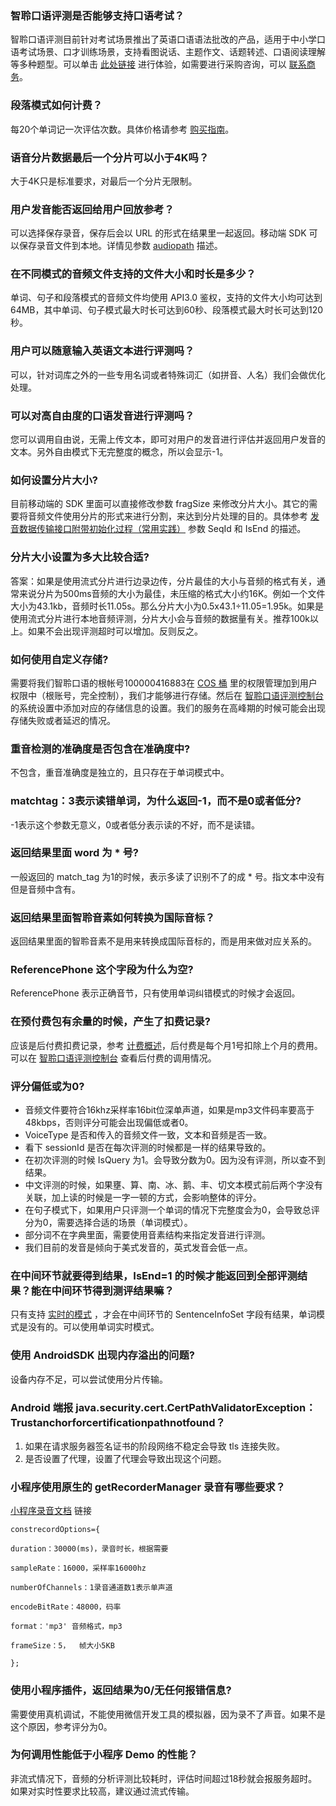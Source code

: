 ### 智聆口语评测是否能够支持口语考试？
智聆口语评测目前针对考试场景推出了英语口语语法批改的产品，适用于中小学口语考试场景、口才训练场景，支持看图说话、主题作文、话题转述、口语阅读理解等多种题型。可以单击 [此处链接](https://oral.qcloud.com/oral-grammar-correction/grammar/experience#answers)  进行体验，如需要进行采购咨询，可以 [联系商务](https://wpa1.qq.com/YYQnMZ2L?_type=wpa&qidian=true)。


### 段落模式如何计费？
每20个单词记一次评估次数。具体价格请参考 [购买指南](https://cloud.tencent.com/document/product/884/19329)。

### 语音分片数据最后一个分片可以小于4K吗？
大于4K只是标准要求，对最后一个分片无限制。

### 用户发音能否返回给用户回放参考？
可以选择保存录音，保存后会以 URL 的形式在结果里一起返回。移动端 SDK 可以保存录音文件到本地。详情见参数 [audiopath](https://cloud.tencent.com/document/product/884/31870) 描述。

### 在不同模式的音频文件支持的文件大小和时长是多少？
单词、句子和段落模式的音频文件均使用 API3.0 鉴权，支持的文件大小均可达到64MB，其中单词、句子模式最大时长可达到60秒、段落模式最大时长可达到120秒。

### 用户可以随意输入英语文本进行评测吗？
可以，针对词库之外的一些专用名词或者特殊词汇（如拼音、人名）我们会做优化处理。

### 可以对高自由度的口语发音进行评测吗？
您可以调用自由说，无需上传文本，即可对用户的发音进行评估并返回用户发音的文本。另外自由模式下无完整度的概念，所以会显示-1。

### 如何设置分片大小?

目前移动端的 SDK 里面可以直接修改参数 fragSize 来修改分片大小。其它的需要将音频文件使用分片的形式来进行分割，来达到分片处理的目的。具体参考 [发音数据传输接口附带初始化过程（常用实践）](https://cloud.tencent.com/document/product/884/32605) 参数 SeqId 和 IsEnd 的描述。

### 分片大小设置为多大比较合适?	
答案：如果是使用流式分片进行边录边传，分片最佳的大小与音频的格式有关，通常来说分片为500ms音频的大小为最佳，未压缩的格式大小约16K。例如一个文件大小为43.1kb，音频时长11.05s。那么分片大小为0.5x43.1÷11.05=1.95k。如果是使用流式分片进行本地音频评测，分片大小会与音频的数据量有关。推荐100k以上。如果不会出现评测超时可以增加。反则反之。

### 如何使用自定义存储?
需要将我们智聆口语的根帐号100000416883在 [COS 桶](https://console.cloud.tencent.com/cos5/bucket) 里的权限管理加到用户权限中（根账号，完全控制），我们才能够进行存储。然后在 [智聆口语评测控制台](https://console.cloud.tencent.com/soe) 的系统设置中添加对应的存储信息的设置。我们的服务在高峰期的时候可能会出现存储失败或者延迟的情况。

### 重音检测的准确度是否包含在准确度中?	
不包含，重音准确度是独立的，且只存在于单词模式中。

### matchtag：3表示读错单词，为什么返回-1，而不是0或者低分?	
-1表示这个参数无意义，0或者低分表示读的不好，而不是读错。

### 返回结果里面 word 为 * 号?	
一般返回的 match_tag 为1的时候，表示多读了识别不了的成 * 号。指文本中没有但是音频中含有。


### 返回结果里面智聆音素如何转换为国际音标？

返回结果里面的智聆音素不是用来转换成国际音标的，而是用来做对应关系的。


### ReferencePhone 这个字段为什么为空?	

ReferencePhone 表示正确音节，只有使用单词纠错模式的时候才会返回。


### 在预付费包有余量的时候，产生了扣费记录?	
应该是后付费扣费记录，参考 [计费概述](https://cloud.tencent.com/document/product/884/44468)，后付费是每个月1号扣除上个月的费用。可以在 [智聆口语评测控制台](https://console.cloud.tencent.com/soe) 查看后付费的调用情况。


### 评分偏低或为0?	

- 音频文件要符合16khz采样率16bit位深单声道，如果是mp3文件码率要高于48kbps，否则评分可能会出现偏低或者0。
- VoiceType 是否和传入的音频文件一致，文本和音频是否一致。
- 看下 sessionId 是否在每次评测的时候都是一样的结果导致的。
- 在初次评测的时候 IsQuery 为1。会导致分数为0。因为没有评测，所以查不到结果。
- 中文评测的时候，如果壅、算、南、冰、鹅、丰、切文本模式前后两个字没有关联，加上读的时候是一字一顿的方式，会影响整体的评分。
- 在句子模式下，如果用户只评测一个单词的情况下完整度会为0，会导致总评分为0，需要选择合适的场景（单词模式）。
- 部分词不在字典里面，需要使用音素结构来指定发音进行评测。
- 我们目前的发音是倾向于美式发音的，英式发音会低一点。


### 在中间环节就要得到结果，IsEnd=1 的时候才能返回到全部评测结果？能在中间环节得到测评结果嘛？	
只有支持 [实时的模式](https://cloud.tencent.com/document/product/884/56131) ，才会在中间环节的  SentenceInfoSet 字段有结果，单词模式是没有的。可以使用单词实时模式。


### 使用 AndroidSDK 出现内存溢出的问题?	
设备内存不足，可以尝试使用分片传输。


### Android 端报 java.security.cert.CertPathValidatorException：Trustanchorforcertificationpathnotfound？	
1. 如果在请求服务器签名证书的阶段网络不稳定会导致 tls 连接失败。
2. 是否设置了代理，设置了代理会导致出现这个问题。


### 小程序使用原生的 getRecorderManager 录音有哪些要求？


[小程序录音文档](https://developers.weixin.qq.com/miniprogram/dev/api/media/recorder/RecorderManager.start.html) 链接
```
constrecordOptions={

duration：30000(ms)，录音时长，根据需要

sampleRate：16000，采样率16000hz

numberOfChannels：1录音通道数1表示单声道

encodeBitRate：48000，码率

format：'mp3' 音频格式，mp3

frameSize：5，  帧大小5KB

};
```

### 使用小程序插件，返回结果为0/无任何报错信息?	
需要使用真机调试，不能使用微信开发工具的模拟器，因为录不了声音。如果不是这个原因，参考评分为0。


### 为何调用性能低于小程序 Demo 的性能？
非流式情况下，音频的分析评测比较耗时，评估时间超过18秒就会报服务超时。如果对实时性要求比较高，建议通过流式传输。






